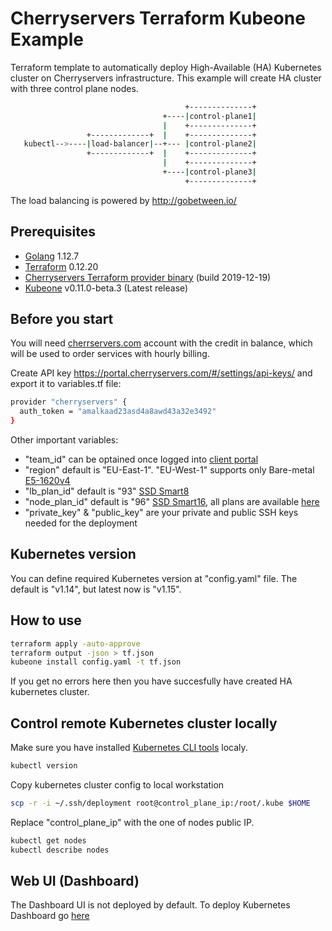 # Cherryservers Terraform Kubeone Example

Terraform template to automatically deploy High-Available (HA) Kubernetes cluster on Cherryservers infrastructure.
This example will create HA cluster with three control plane nodes.
```sh
                                       +--------------+
                                  +----|control-plane1|
                                  |    +--------------+
                 +-------------+  |    +--------------+
   kubectl-->----|load-balancer|--+--- |control-plane2|
                 +-------------+  |    +--------------+
                                  |    +--------------+
                                  +----|control-plane3|
                                       +--------------+
```

The load balancing is powered by <http://gobetween.io/>

## Prerequisites

- [Golang](https://golang.org/dl/) 1.12.7
- [Terraform](https://www.terraform.io/downloads.html) 0.12.20
- [Cherryservers Terraform provider binary](http://downloads.cherryservers.com/other/terraform) (build 2019-12-19)
- [Kubeone](https://github.com/kubermatic/kubeone) v0.11.0-beta.3 (Latest release)

## Before you start

You will need [cherrservers.com](https://portal.cherryservers.com) account with the credit in balance, which will be used to order services with hourly billing.

Create API key <https://portal.cherryservers.com/#/settings/api-keys/>
and export it to variables.tf file:

```sh
provider "cherryservers" {
  auth_token = "amalkaad23asd4a8awd43a32e3492"
}
```

Other important variables:

- "team_id" can be optained once logged into [client portal](https://portal.cherryservers.com/#/)
- "region" default is "EU-East-1". "EU-West-1" supports only Bare-metal [E5-1620v4](https://www.cherryservers.com/pricing/bare-metal-cloud-servers/e5-1620v4)
- "lb_plan_id" default is "93" [SSD Smart8](https://www.cherryservers.com/pricing/virtual-servers/ssd_smart8)
- "node_plan_id" default is "96" [SSD Smart16](https://www.cherryservers.com/pricing/virtual-servers/ssd_smart16), all plans are available [here](https://api.cherryservers.com/v1/plans?currency=EUR)
- "private_key" & "public_key" are your private and public SSH keys needed for the deployment

## Kubernetes version

You can define required Kubernetes version at "config.yaml" file. The default is "v1.14", but latest now is "v1.15".

## How to use

```sh
terraform apply -auto-approve
terraform output -json > tf.json
kubeone install config.yaml -t tf.json
```

If you get no errors here then you have succesfully have created HA kubernetes cluster.

## Control remote Kubernetes cluster locally

Make sure you have installed [Kubernetes CLI tools](https://kubernetes.io/docs/tasks/tools/install-kubectl/) localy.

```sh
kubectl version
```

Copy kubernetes cluster config to local workstation

```sh
scp -r -i ~/.ssh/deployment root@control_plane_ip:/root/.kube $HOME
```

Replace "control_plane_ip" with the one of nodes public IP.

```sh
kubectl get nodes
kubectl describe nodes
```

## Web UI (Dashboard)

The Dashboard UI is not deployed by default. To deploy Kubernetes Dashboard go [here](https://github.com/websensei/Cherryservers-Terraform-Kubeone-Example/tree/master/dashboard)
